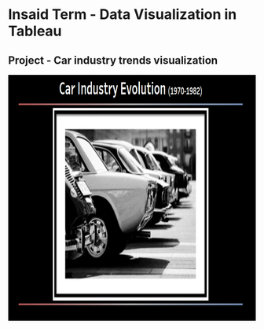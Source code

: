 # Insaid Term - Data Visualization in Tableau


## Project - Car industry trends visualization

<img src="cars.png" align='center' width='1200' height='500'><br/>

